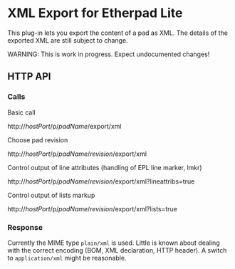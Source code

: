 # XML Export for Etherpad Lite

This plug-in lets you export the content of a pad as XML. The details of the exported XML are still subject to change.

WARNING: This is work in progress. Expect undocumented changes!


## HTTP API

### Calls

Basic call

  http://*hostPort*/p/*padName*/export/xml

Choose pad revision

  http://*hostPort*/p/*padName*/*revision*/export/xml

Control output of line attributes (handling of EPL line marker, lmkr)

  http://*hostPort*/p/*padName*/*revision*/export/xml?lineattribs=true

Control output of lists markup

  http://*hostPort*/p/*padName*/*revision*/export/xml?lists=true

### Response

Currently the MIME type `plain/xml` is used. Little is known about dealing with the correct encoding (BOM, XML declaration, HTTP header). A switch to `application/xml` might be reasonable. 


 